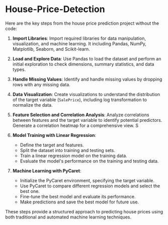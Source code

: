 # House-Price-Detection
Here are the key steps from the house price prediction project without the code:

1. **Import Libraries**: Import required libraries for data manipulation, visualization, and machine learning. It including Pandas, NumPy, Matplotlib, Seaborn, and Scikit-learn.

2. **Load and Explore Data**: Use Pandas to load the dataset and perform an initial exploration to check dimensions, summary statistics, and data types.

3. **Handle Missing Values**: Identify and handle missing values by dropping rows with any missing data.

4. **Data Visualization**: Create visualizations to understand the distribution of the target variable (`SalePrice`), including log transformation to normalize the data.

5. **Feature Selection and Correlation Analysis**: Analyze correlations between features and the target variable to identify potential predictors. Generate a correlation heatmap for a comprehensive view. S

6. **Model Training with Linear Regression**: 
   - Define the target and features.
   - Split the dataset into training and testing sets.
   - Train a linear regression model on the training data.
   - Evaluate the model's performance on the training and testing data.

7. **Machine Learning with PyCaret**:
   - Initialize the PyCaret environment, specifying the target variable.
   - Use PyCaret to compare different regression models and select the best one.
   - Fine-tune the best model and evaluate its performance.
   - Make predictions and save the best model for future use.

These steps provide a structured approach to predicting house prices using both traditional and automated machine learning techniques.
